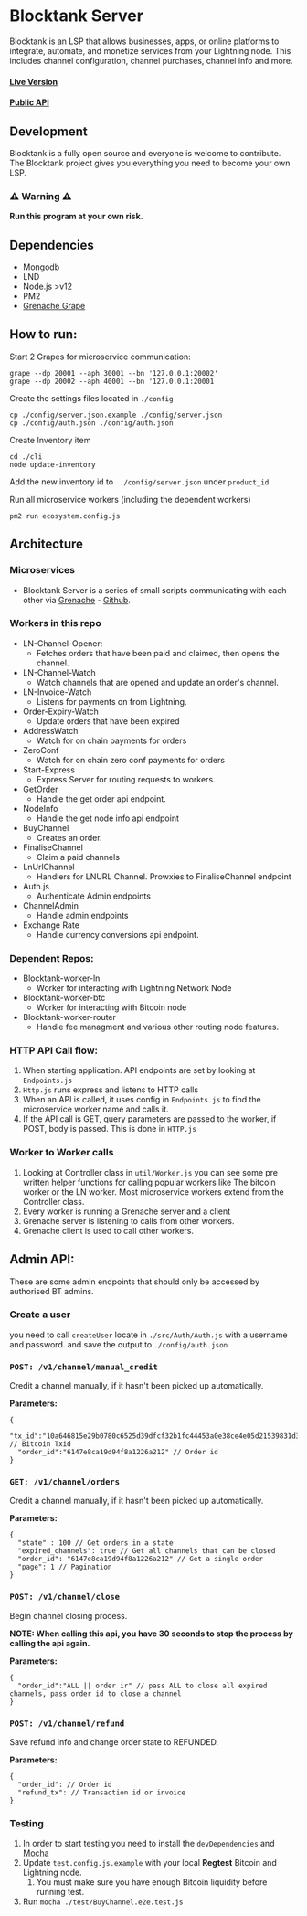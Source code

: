 # Blocktank Server

Blocktank is an LSP that allows businesses, apps, or online platforms to integrate, automate, and monetize services from your Lightning node. This includes channel configuration, channel purchases, channel info and more.


#### [Live Version](http://synonym.to/blocktank)
#### [Public API](https://synonym.readme.io/reference/nodeinfo)


## Development
Blocktank is a fully open source and everyone is welcome to contribute. The Blocktank project gives you everything you need to become your own LSP.  
### ⚠️ **Warning** ⚠️
**Run this program at your own risk.**


## Dependencies

* Mongodb
* LND
* Node.js >v12
* PM2
* [Grenache Grape](https://github.com/bitfinexcom/grenache-grape)

## How to run:

Start 2 Grapes for microservice communication:
```
grape --dp 20001 --aph 30001 --bn '127.0.0.1:20002'
grape --dp 20002 --aph 40001 --bn '127.0.0.1:20001
```
Create the settings files located in `./config`
```
cp ./config/server.json.example ./config/server.json
cp ./config/auth.json ./config/auth.json
```

Create Inventory item
```
cd ./cli
node update-inventory
```

Add the new inventory id to ` ./config/server.json` under `product_id`

Run all microservice workers (including the dependent workers)

```
pm2 run ecosystem.config.js
```



## Architecture

### Microservices
* Blocktank Server is a series of small scripts communicating with each other via [Grenache](https://blog.bitfinex.com/tutorial/bitfinex-loves-microservices-grenache/) - [Github](https://github.com/bitfinexcom/grenache). 

### Workers in this repo

* LN-Channel-Opener: 
  * Fetches orders that have been paid and claimed, then opens the channel.
* LN-Channel-Watch
  * Watch channels that are opened and update an order's channel.
* LN-Invoice-Watch
  * Listens for payments on from Lightning.
* Order-Expiry-Watch
  * Update orders that have been expired
* AddressWatch
  * Watch for on chain payments for orders
* ZeroConf
  * Watch for on chain zero conf payments for orders
* Start-Express
  * Express Server for routing requests to workers.
* GetOrder
  * Handle the get order api endpoint.
* NodeInfo
  * Handle the get node info api endpoint
* BuyChannel
  * Creates an order.
* FinaliseChannel
  * Claim a paid channels
* LnUrlChannel
  * Handlers for LNURL Channel. Prowxies to FinaliseChannel endpoint
* Auth.js
  * Authenticate Admin endpoints
* ChannelAdmin
  * Handle admin endpoints
* Exchange Rate
  * Handle currency conversions api endpoint.
  
### Dependent Repos:
  * Blocktank-worker-ln
    * Worker for interacting with Lightning Network Node 
  * Blocktank-worker-btc
    * Worker for interacting with Bitcoin node
  * Blocktank-worker-router
    * Handle fee managment and various other routing node features.


### HTTP API Call flow:
1. When starting application. API endpoints are set by looking at `Endpoints.js`
2. `Http.js` runs express and listens to HTTP calls
3. When an API is called, it uses config in `Endpoints.js` to find the microservice worker name and calls it.
4. If the API call is GET, query parameters are passed to the worker, if POST, body is passed. This is done in `HTTP.js`

### Worker to Worker calls
1. Looking at Controller class in `util/Worker.js` you can see some pre written helper functions for calling popular workers like The bitcoin worker or the LN worker. Most microservice workers extend from the Controller class.
2. Every worker is running a Grenache server and a client
3. Grenache server is listening to calls from other workers. 
4. Grenache client is used to call other workers.

## Admin API:
These are some admin endpoints that should only be accessed by authorised BT admins.

### Create a user
you need to call `createUser` locate in `./src/Auth/Auth.js` with a username and password. and save the output to `./config/auth.json`

### `POST: /v1/channel/manual_credit`

Credit a channel manually, if it hasn't been picked up automatically.

**Parameters:**
```
{
  "tx_id":"10a646815e29b0780c6525d39dfcf32b1fc44453a0e38ce4e05d21539831d3a3", // Bitcoin Txid
  "order_id":"6147e8ca19d94f8a1226a212" // Order id
}
```

### `GET: /v1/channel/orders`

Credit a channel manually, if it hasn't been picked up automatically.

**Parameters:**
```
{
  "state" : 100 // Get orders in a state
  "expired_channels": true // Get all channels that can be closed
  "order_id": "6147e8ca19d94f8a1226a212" // Get a single order
  "page": 1 // Pagination
}
```

### `POST: /v1/channel/close`

Begin channel closing process.

**NOTE: When calling this api, you have 30 seconds to stop the process by calling the api again.**

**Parameters:**
```
{
  "order_id":"ALL || order ir" // pass ALL to close all expired channels, pass order id to close a channel
}
```


### `POST: /v1/channel/refund`

Save refund info and change order state to REFUNDED.

**Parameters:**
```
{
  "order_id": // Order id
  "refund_tx": // Transaction id or invoice 
}
```


### Testing

1. In order to start testing you need to install the `devDependencies` and [Mocha](https://mochajs.org/)
2. Update `test.config.js.example` with your local **Regtest** Bitcoin and Lightning node.
   1. You must make sure you have enough Bitcoin liquidity before running test.
3. Run `mocha ./test/BuyChannel.e2e.test.js`


